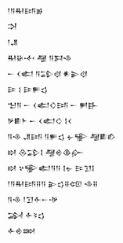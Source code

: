 <div class='block'>
<div class='line'>𒁹𒀀𒊑𒅀𒂊</div>
<div class='line'>𒋫</div>
<div class='line'>𒁹𒂗</div>
<div class='line'>𒊑𒄩𒋾 𒆷 𒀀𒁕𒈾</div>
<div class='line'>𒀸 𒌋𒅗 𒀀𒁉𒋼 𒀭𒉌𒋼</div>
<div class='line'>𒄿 𒑱 𒄿𒊓𒌓</div>
<div class='line'>𒈠𒀀 𒀸 𒌋𒅗𒄭𒅀 𒀸 𒂍𒃲</div>
<div class='line'>𒃻𒀾𒈨 𒀸 𒌋𒅗𒄭 𒋙𒌋</div>
<div class='line'>𒀀𒈾 𒂗𒅀 𒀀𒊓𒌓 𒉡𒊌 𒆷𒀾𒁓</div>
<div class='line'>𒊭 𒊮𒁉𒋙 𒆷𒄴𒆠𒅎</div>
<div class='line'>𒊭 𒆳𒊌𒅗𒀀𒀀 𒋙𒉡 𒄿𒋛𒋙</div>
<div class='line'>𒁹𒀀𒊑𒅀𒍝𒀀 𒉌𒌓𒍝𒄢 𒈾𒍝</div>
<div class='line'>𒀀𒈾 𒁹𒋛𒅆𒀸𒋩</div>
<div class='line'>𒋆 𒅆𒂟𒌓</div>
<div class='line'>𒅆𒄴𒇷</div>
</div>